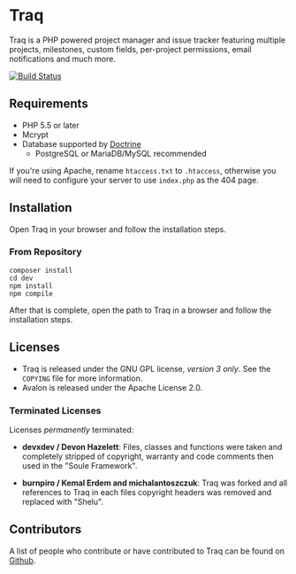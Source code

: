 Traq
======

Traq is a PHP powered project manager and issue tracker featuring multiple projects,
milestones, custom fields, per-project permissions, email notifications and much more.

[![Build Status](https://travis-ci.org/nirix/traq.svg?branch=master)](https://travis-ci.org/nirix/traq)

Requirements
------------

- PHP 5.5 or later
- Mcrypt
- Database supported by [Doctrine](http://www.doctrine-project.org)
  - PostgreSQL or MariaDB/MySQL recommended

If you're using Apache, rename `htaccess.txt` to `.htaccess`, otherwise you will
need to configure your server to use `index.php` as the 404 page.

Installation
------------

Open Traq in your browser and follow the installation steps.

### From Repository

```shell
composer install
cd dev
npm install
npm compile
```

After that is complete, open the path to Traq in a browser and follow the
installation steps.

Licenses
-------

* Traq is released under the GNU GPL license, _version 3 only_. See the `COPYING`
  file for more information.
* Avalon is released under the Apache License 2.0.

### Terminated Licenses ###

Licenses _permanently_ terminated:

* **devxdev / Devon Hazelett**:
  Files, classes and functions were taken and completely stripped of copyright,
  warranty and code comments then used in the "Soule Framework".

* **burnpiro / Kemal Erdem and michalantoszczuk**:
  Traq was forked and all references to Traq in each files copyright headers was
  removed and replaced with "Shelu".

Contributors
------------

A list of people who contribute or have contributed to Traq can be found on
[Github](https://github.com/nirix/traq/graphs/contributors).
